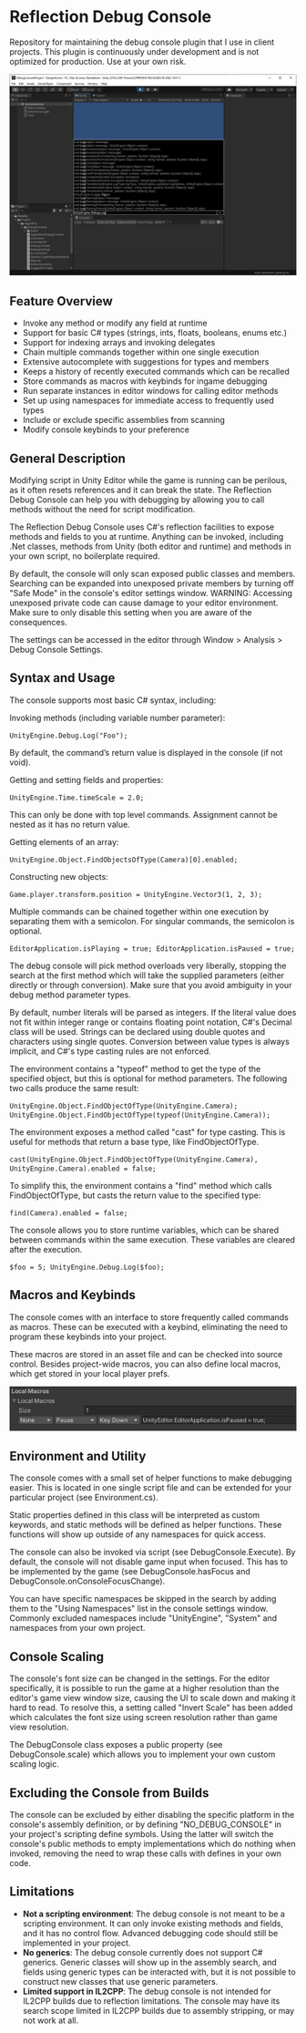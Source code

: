 # Reflection Debug Console

Repository for maintaining the debug console plugin that I use in client projects. This plugin is continuously under development and is not optimized for production. Use at your own risk.

![alt text](https://github.com/AggroBird/ReflectionDebugConsole/blob/main/example.png?raw=true "Debug Console")

## Feature Overview

- Invoke any method or modify any field at runtime
- Support for basic C# types (strings, ints, floats, booleans, enums etc.)
- Support for indexing arrays and invoking delegates
- Chain multiple commands together within one single execution
- Extensive autocomplete with suggestions for types and members
- Keeps a history of recently executed commands which can be recalled
- Store commands as macros with keybinds for ingame debugging
- Run separate instances in editor windows for calling editor methods
- Set up using namespaces for immediate access to frequently used types
- Include or exclude specific assemblies from scanning
- Modify console keybinds to your preference

## General Description

Modifying script in Unity Editor while the game is running can be perilous, as it often resets references and it can break the state. The Reflection Debug Console can help you with debugging by allowing you to call methods without the need for script modification.

The Reflection Debug Console uses C#'s reflection facilities to expose methods and fields to you at runtime. Anything can be invoked, including .Net classes, methods from Unity (both editor and runtime) and methods in your own script, no boilerplate required.

By default, the console will only scan exposed public classes and members. Searching can be expanded into unexposed private members by turning off "Safe Mode" in the console's editor settings window. 
WARNING: Accessing unexposed private code can cause damage to your editor environment. Make sure to only disable this setting when you are aware of the consequences.

The settings can be accessed in the editor through Window > Analysis > Debug Console Settings.

## Syntax and Usage

The console supports most basic C# syntax, including:

Invoking methods (including variable number parameter):
```
UnityEngine.Debug.Log("Foo");
```
By default, the command’s return value is displayed in the console (if not void).

Getting and setting fields and properties:
```
UnityEngine.Time.timeScale = 2.0;
```
This can only be done with top level commands. Assignment cannot be nested as it has no return value.

Getting elements of an array:
```
UnityEngine.Object.FindObjectsOfType(Camera)[0].enabled;
```

Constructing new objects:
```
Game.player.transform.position = UnityEngine.Vector3(1, 2, 3);
```

Multiple commands can be chained together within one execution by separating them with a semicolon. For singular commands, the semicolon is optional.
```
EditorApplication.isPlaying = true; EditorApplication.isPaused = true;
```

The debug console will pick method overloads very liberally, stopping the search at the first method which will take the supplied parameters (either directly or through conversion). Make sure that you avoid ambiguity in your debug method parameter types.

By default, number literals will be parsed as integers. If the literal value does not fit within integer range or contains floating point notation, C#'s Decimal class will be used. Strings can be declared using double quotes and characters using single quotes. Conversion between value types is always implicit, and C#'s type casting rules are not enforced.

The environment contains a "typeof" method to get the type of the specified object, but this is optional for method parameters. The following two calls produce the same result:
```
UnityEngine.Object.FindObjectOfType(UnityEngine.Camera);
UnityEngine.Object.FindObjectOfType(typeof(UnityEngine.Camera));
```

The environment exposes a method called "cast" for type casting. This is useful for methods that return a base type, like FindObjectOfType.
```
cast(UnityEngine.Object.FindObjectOfType(UnityEngine.Camera), UnityEngine.Camera).enabled = false;
```
To simplify this, the environment contains a "find" method which calls FindObjectOfType, but casts the return value to the specified type:
```
find(Camera).enabled = false;
```

The console allows you to store runtime variables, which can be shared between commands within the same execution. These variables are cleared after the execution.
```
$foo = 5; UnityEngine.Debug.Log($foo);
```

## Macros and Keybinds

The console comes with an interface to store frequently called commands as macros. These can be executed with a keybind, eliminating the need to program these keybinds into your project.

These macros are stored in an asset file and can be checked into source control. Besides project-wide macros, you can also define local macros, which get stored in your local player prefs.

![alt text](https://github.com/AggroBird/ReflectionDebugConsole/blob/main/macro.png?raw=true "Macro")

## Environment and Utility

The console comes with a small set of helper functions to make debugging easier. This is located in one single script file and can be extended for your particular project (see Environment.cs).

Static properties defined in this class will be interpreted as custom keywords, and static methods will be defined as helper functions. These functions will show up outside of any namespaces for quick access.

The console can also be invoked via script (see DebugConsole.Execute). By default, the console will not disable game input when focused. This has to be implemented by the game (see DebugConsole.hasFocus and DebugConsole.onConsoleFocusChange).

You can have specific namespaces be skipped in the search by adding them to the "Using Namespaces" list in the console settings window. Commonly excluded namespaces include "UnityEngine", "System" and namespaces from your own project.

## Console Scaling

The console's font size can be changed in the settings. For the editor specifically, it is possible to run the game at a higher resolution than the editor's game view window size, causing the UI to scale down and making it hard to read. To resolve this, a setting called "Invert Scale" has been added which calculates the font size using screen resolution rather than game view resolution.

The DebugConsole class exposes a public property (see DebugConsole.scale) which allows you to implement your own custom scaling logic.

## Excluding the Console from Builds

The console can be excluded by either disabling the specific platform in the console's assembly definition, or by defining "NO_DEBUG_CONSOLE" in your project's scripting define symbols. Using the latter will switch the console's public methods to empty implementations which do nothing when invoked, removing the need to wrap these calls with defines in your own code.

## Limitations

- **Not a scripting environment**: The debug console is not meant to be a scripting environment. It can only invoke existing methods and fields, and it has no control flow. Advanced debugging code should still be implemented in your project.
- **No generics**: The debug console currently does not support C# generics. Generic classes will show up in the assembly search, and fields using generic types can be interacted with, but it is not possible to construct new classes that use generic parameters.
- **Limited support in IL2CPP**: The debug console is not intended for IL2CPP builds due to reflection limitations. The console may have its search scope limited in IL2CPP builds due to assembly stripping, or may not work at all.